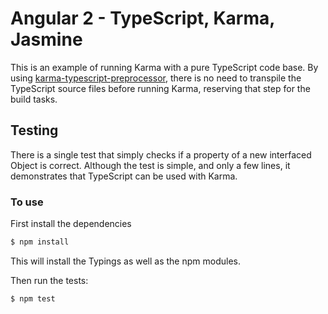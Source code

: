 # Angular 2 - TypeScript, Karma, Jasmine

This is an example of running Karma with a pure TypeScript code base. By using [karma-typescript-preprocessor](https://github.com/sergeyt/karma-typescript-preprocessor), there is no need to transpile the TypeScript source files before running Karma, reserving that step for the build tasks.

## Testing
There is a single test that simply checks if a property of a new interfaced Object is correct. Although the test is simple, and only a few lines, it demonstrates that TypeScript can be used with Karma.

### To use
First install the dependencies

```bash
$ npm install
```
This will install the Typings as well as the npm modules.

Then run the tests:

```bash
$ npm test
```